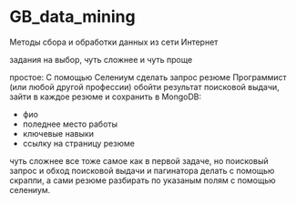 # GB_data_mining
Методы сбора и обработки данных из сети Интернет

задания на выбор, чуть сложнее и чуть проще

простое:
С помощью Селениум сделать запрос резюме Программист (или любой другой профессии)
обойти результат поисковой выдачи, зайти в каждое резюме и сохранить в MongoDB: 
- фио
- поледнее место работы
- ключевые навыки
- ссылку на страницу резюме

чуть сложнее
все тоже самое как в первой задаче, но поисковый запрос и обход поисковой выдачи и пагинатора делать с помощью скраппи, а сами резюме разбирать по указаным полям с помощью селениум.
